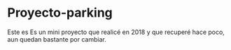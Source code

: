 # Proyecto-parking
Este es Es un mini proyecto que realicé en 2018 y que recuperé hace poco, aun quedan bastante por cambiar.
